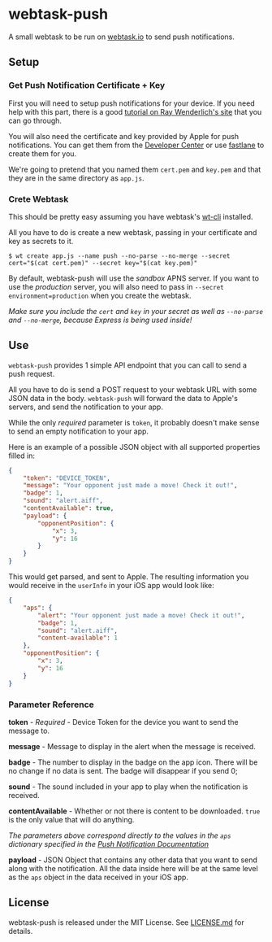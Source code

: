 # webtask-push

A small webtask to be run on [webtask.io](https://webtask.io/) to send push notifications.

## Setup

### Get Push Notification Certificate + Key
First you will need to setup push notifications for your device. If you need help with this part, there is a good [tutorial on Ray Wenderlich's site](https://www.raywenderlich.com/123862/push-notifications-tutorial) that you can go through.

You will also need the certificate and key provided by Apple for push notifications. You can get them from the [Developer Center](https://developer.apple.com/account/ios/certificate/) or use [fastlane](https://fastlane.tools/) to create them for you.

We're going to pretend that you named them `cert.pem` and `key.pem` and that they are in the same directory as `app.js`. 

### Crete Webtask

This should be pretty easy assuming you have webtask's [wt-cli](https://webtask.io/cli) installed.

All you have to do is create a new webtask, passing in your certificate and key as secrets to it.

~~~
$ wt create app.js --name push --no-parse --no-merge --secret cert="$(cat cert.pem)" --secret key="$(cat key.pem)"
~~~

By default, webtask-push will use the _sandbox_ APNS server. If you want to use the _production_ server, you will also need to pass in `--secret environment=production` when you create the webtask.

*Make sure you include the `cert` and `key` in your secret as well as `--no-parse` and `--no-merge`, because Express is being used inside!*

## Use

`webtask-push` provides 1 simple API endpoint that you can call to send a push request. 

All you have to do is send a POST request to your webtask URL with some JSON data in the body. `webtask-push` will forward the data to Apple's servers, and send the notification to your app.

While the only *required* parameter is `token`, it probably doesn't make sense to send an empty notification to your app.

Here is an example of a possible JSON object with all supported properties filled in:

~~~ json
{
    "token": "DEVICE_TOKEN",
    "message": "Your opponent just made a move! Check it out!",
    "badge": 1,
    "sound": "alert.aiff",
    "contentAvailable": true,
    "payload": {
        "opponentPosition": {
            "x": 3,
            "y": 16
        }
    }
}
~~~

This would get parsed, and sent to Apple. The resulting information you would receive in the `userInfo` in your iOS app would look like:

~~~ json
{
    "aps": {
        "alert": "Your opponent just made a move! Check it out!",
        "badge": 1,
        "sound": "alert.aiff",
        "content-available": 1
    },
    "opponentPosition": {
        "x": 3,
        "y": 16
    }
}
~~~

### Parameter Reference

**token** - _Required_ - Device Token for the device you want to send the message to.

**message** - Message to display in the alert when the message is received.

**badge** - The number to display in the badge on the app icon. There will be no change if no data is sent. The badge will disappear if you send 0;

**sound** - The sound included in your app to play when the notification is received.

**contentAvailable** - Whether or not there is content to be downloaded. `true` is the only value that will do anything. 

*The parameters above correspond directly to the values in the `aps` dictionary specified in the [Push Notification Documentation](https://developer.apple.com/library/ios/documentation/NetworkingInternet/Conceptual/RemoteNotificationsPG/Chapters/TheNotificationPayload.html)*

**payload** - JSON Object that contains any other data that you want to send along with the notification. All the data inside here will be at the same level as the `aps` object in the data received in your iOS app.

## License

webtask-push is released under the MIT License. See [LICENSE.md](./LICENSE.md) for details.

